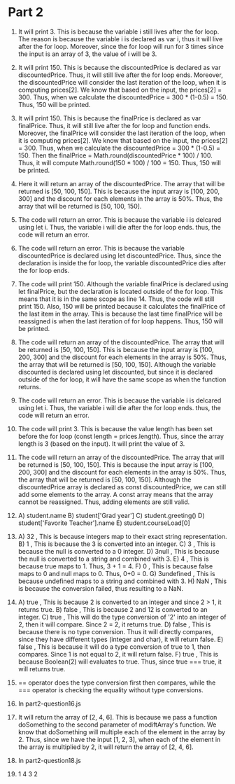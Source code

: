 # Part 2
1. It will print 3. This is because the variable i still lives after the for loop. The reason is because the variable i is declared as var i, thus it will live after the for loop. Moreover, since the for loop will run for 3 times since the input is an array of 3, the value of i will be 3.
2. It will print 150. This is because the discountedPrice is declared as var discountedPrice. Thus, it will still live after the for loop ends. Moreover, the discountedPrice will consider the last iteration of the loop, when it is computing prices[2]. We know that based on the input, the prices[2] = 300. Thus, when we calculate the discountedPrice = 300 * (1-0.5) = 150. Thus, 150 will be printed.
3. It will print 150. This is because the finalPrice is declared as var finalPrice. Thus, it will still live after the for loop and function ends. Moreover, the finalPrice will consider the last iteration of the loop, when it is computing prices[2]. We know that based on the input, the prices[2] = 300. Thus, when we calculate the discountedPrice = 300 * (1-0.5) = 150. Then the finalPrice = Math.round(discountedPrice * 100) / 100. Thus, it will compute Math.round(150 * 100) / 100 = 150. Thus, 150 will be printed.
4. Here it will return an array of the discountedPrice. The array that will be returned is [50, 100, 150]. This is because the input array is [100, 200, 300] and the discount for each elements in the array is 50%. Thus, the array that will be returned is [50, 100, 150].
5. The code will return an error. This is because the variable i is delcared using let i. Thus, the variable i will die after the for loop ends. thus, the code will return an error.
6. The code will return an error. This is because the variable discountedPrice is declared using let discountedPrice. Thus, since the declaration is inside the for loop, the variable discountedPrice dies after the for loop ends.
7. The code will print 150. Although the variable finalPrice is declared using let finalPrice, but the declaration is located outside of the for loop. This means that it is in the same scope as line 14. Thus, the code will still print 150. Also, 150 will be printed because it calculates the finalPrice of the last item in the array. This is because the last time finalPrice will be reassigned is when the last iteration of for loop happens. Thus, 150 will be printed.
8. The code will return an array of the discountedPrice. The array that will be returned is [50, 100, 150]. This is because the input array is [100, 200, 300] and the discount for each elements in the array is 50%. Thus, the array that will be returned is [50, 100, 150]. Although the variable discounted is declared using let discounted, but since it is declared outside of the for loop, it will have the same scope as when the function returns.
9. The code will return an error. This is because the variable i is delcared using let i. Thus, the variable i will die after the for loop ends. thus, the code will return an error.
10. The code will print 3. This is because the value length has been set before the for loop (const length = prices.length). Thus, since the array length is 3 (based on the input). It will print the value of 3.
11. The code will return an array of the discountedPrice. The array that will be returned is [50, 100, 150]. This is because the input array is [100, 200, 300] and the discount for each elements in the array is 50%. Thus, the array that will be returned is [50, 100, 150]. Although the discountedPrice array is declared as const discountedPrice, we can still add some elements to the array. A const array means that the array cannot be reassigned. Thus, adding elements are still valid.
12. A) student.name
    B) student['Grad year']
    C) student.greeting()
    D) student['Favorite Teacher'].name
    E) student.courseLoad[0]

13. A) 32 , This is because integers map to their exact string representation.
    B) 1 , This is because the 3 is converted into an integer.
    C) 3 , This is because the null is converted to a 0 integer.
    D) 3null , This is because the null is converted to a string and combined with 3.
    E) 4 , This is because true maps to 1. Thus, 3 + 1 = 4.
    F) 0 , This is because false maps to 0 and null maps to 0. Thus, 0+0 = 0.
    G) 3undefined , This is because undefined maps to a string and combined with 3. 
    H) NaN , This is because the conversion failed, thus resulting to a NaN.

14. A) true , This is because 2 is converted to an integer and since 2 > 1, it returns true.
    B) false , This is because 2 and 12 is converted to an integer.
    C) true , This will do the type conversion of '2' into an integer of 2, then it will compare. Since 2 = 2, it returns true.
    D) false , This is because there is no type conversion. Thus it will directly compares, since they have different types (integer and char), it will return false.
    E) false , This is because it will do a type conversion of true to 1, then compares. Since 1 is not equal to 2, it will return false.
    F) true , This is because Boolean(2) will evaluates to true. Thus, since true === true, it will returns true.

15. == operator does the type conversion first then compares, while the === operator is checking the equality without type conversions.
16. In part2-question16.js
17. It will return the array of [2, 4, 6]. This is because we pass a function doSomething to the second parameter of modiftArray's function. We know that doSomething will multiple each of the element in the array by 2. Thus, since we have the input [1, 2, 3], when each of the element in the array is multiplied by 2, it will return the array of [2, 4, 6].
18. In part2-question18.js
19. 1
    4
    3
    2